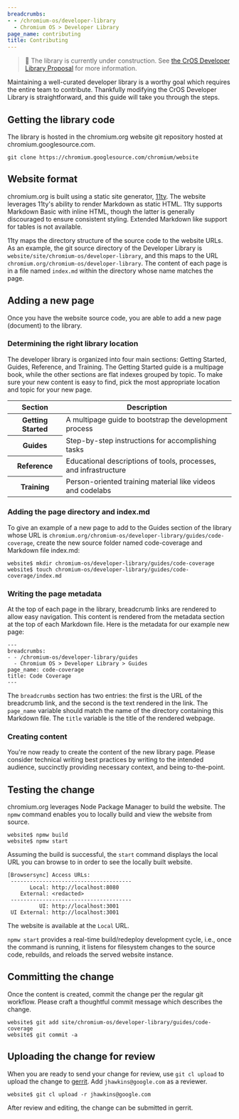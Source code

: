 ```yaml
---
breadcrumbs:
- - /chromium-os/developer-library
  - Chromium OS > Developer Library
page_name: contributing
title: Contributing
---
```


> 🚧 The library is currently under construction. See
> [the CrOS Developer Library Proposal](/chromium-os/developer-library/proposal)
> for more information.

Maintaining a well-curated developer library is a worthy goal which requires
the entire team to contribute. Thankfully modifying the CrOS Developer Library
is straightforward, and this guide will take you through the steps.

## Getting the library code

The library is hosted in the chromium.org website git repository hosted at
chromium.googlesource.com.

```
git clone https://chromium.googlesource.com/chromium/website
```

## Website format

chromium.org is built using a static site generator,
[11ty](https://www.11ty.dev/). The website leverages 11ty's ability to render
Markdown as static HTML. 11ty supports Markdown Basic with inline HTML, though
the latter is generally discouraged to ensure consistent styling. Extended
Markdown like support for tables is not available.

11ty maps the directory structure of the source code to the website URLs. As an
example, the git source directory of the Developer Library is
`website/site/chromium-os/developer-library`, and this maps to the URL
`chromium.org/chromium-os/developer-library`. The content of each page is in a
file named `index.md` within the directory whose name matches the page.

## Adding a new page

Once you have the website source code, you are able to add a new page (document)
to the library.

### Determining the right library location

The developer library is organized into four main sections: Getting Started,
Guides, Reference, and Training. The Getting Started guide is a multipage book,
while the other sections are flat indexes grouped by topic. To make sure your
new content is easy to find, pick the most appropriate location and topic for
your new page.

<table>
  <thead>
    <tr>
      <th scope="col">Section</th>
      <th scope="col">Description</th>
    </tr>
  </thead>
  <tbody>
    <tr>
      <th scope="row">Getting Started</th>
      <td>A multipage guide to bootstrap the development process</td>
    </tr>
    <tr>
      <th scope="row">Guides</th>
      <td>Step-by-step instructions for accomplishing tasks</td>
    </tr>
    <tr>
      <th scope="row">Reference</th>
      <td>Educational descriptions of tools, processes, and infrastructure</td>
    </tr>
    <tr>
      <th scope="row">Training</th>
      <td>Person-oriented training material like videos and codelabs</td>
    </tr>
  </tbody>
</table>

### Adding the page directory and index.md

To give an example of a new page to add to the Guides section of the library
whose URL is `chromium.org/chromium-os/developer-library/guides/code-coverage`,
create the new source folder named code-coverage and Markdown file index.md:

```
website$ mkdir chromium-os/developer-library/guides/code-coverage
website$ touch chromium-os/developer-library/guides/code-coverage/index.md
```

### Writing the page metadata

At the top of each page in the library, breadcrumb links are rendered to allow
easy navigation. This content is rendered from the metadata section at the top
of each Markdown file. Here is the metadata for our example new page:

```
---
breadcrumbs:
- - /chromium-os/developer-library/guides
  - Chromium OS > Developer Library > Guides
page_name: code-coverage
title: Code Coverage
---
```

The `breadcrumbs` section has two entries: the first is the URL of the
breadcrumb link, and the second is the text rendered in the link. The
`page_name` variable should match the name of the directory containing this
Markdown file. The `title` variable is the title of the rendered webpage.

### Creating content

You're now ready to create the content of the new library page. Please consider
technical writing best practices by writing to the intended audience, succinctly
providing necessary context, and being to-the-point.

## Testing the change

chromium.org leverages Node Package Manager to build the website. The `npmw`
command enables you to locally build and view the website from source.

```
website$ npmw build
website$ npmw start
```

Assuming the build is successful, the `start` command displays the local URL you
can browse to in order to see the locally built website.

```
[Browsersync] Access URLs:
 --------------------------------------
       Local: http://localhost:8080
    External: <redacted>
 --------------------------------------
          UI: http://localhost:3001
 UI External: http://localhost:3001
```

The website is available at the `Local` URL.

`npmw start` provides a real-time build/redeploy development cycle, i.e., once
the command is running, it listens for filesystem changes to the source code,
rebuilds, and reloads the served website instance.

## Committing the change

Once the content is created, commit the change per the regular git workflow.
Please craft a thoughtful commit message which describes the change.

```
website$ git add site/chromium-os/developer-library/guides/code-coverage
website$ git commit -a
```

## Uploading the change for review

When you are ready to send your change for review, use `git cl upload` to upload
the change to [gerrit](https://chromium-review.googlesource.com/). Add
`jhawkins@google.com` as a reviewer.

```
website$ git cl upload -r jhawkins@google.com
```

After review and editing, the change can be submitted in gerrit.